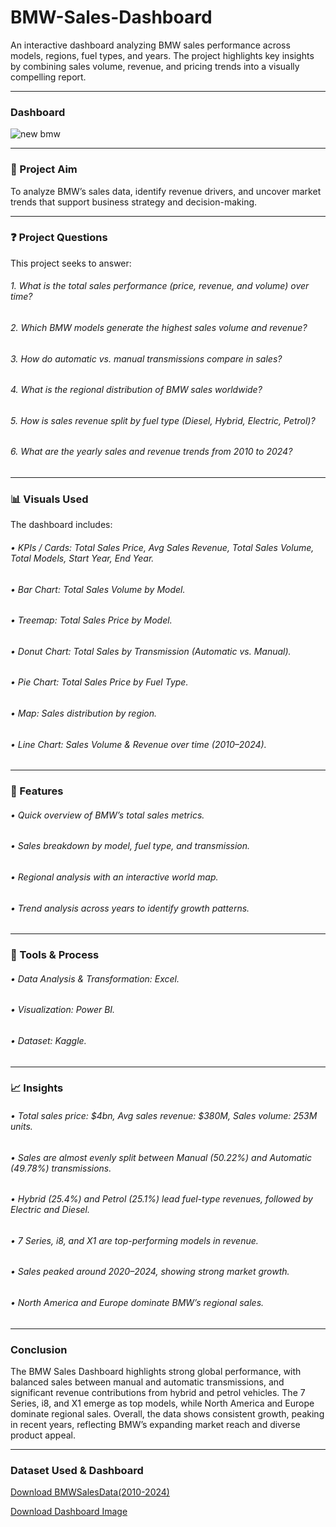 # BMW-Sales-Dashboard
An interactive dashboard analyzing BMW sales performance across models, regions, fuel types, and years. The project highlights key insights by combining sales volume, revenue, and pricing trends into a visually compelling report.
________________________________________
### Dashboard
![new bmw](https://github.com/user-attachments/assets/661c69e2-8ab0-4a2e-ad12-61dafc121332)

________________________________________
### 🎯 Project Aim
To analyze BMW’s sales data, identify revenue drivers, and uncover market trends that support business strategy and decision-making.
________________________________________
### ❓ Project Questions
This project seeks to answer:
###### 1.	What is the total sales performance (price, revenue, and volume) over time?
###### 2.	Which BMW models generate the highest sales volume and revenue?
###### 3.	How do automatic vs. manual transmissions compare in sales?
###### 4.	What is the regional distribution of BMW sales worldwide?
###### 5.	How is sales revenue split by fuel type (Diesel, Hybrid, Electric, Petrol)?
###### 6.	What are the yearly sales and revenue trends from 2010 to 2024?
________________________________________
### 📊 Visuals Used
The dashboard includes:
###### •	KPIs / Cards: Total Sales Price, Avg Sales Revenue, Total Sales Volume, Total Models, Start Year, End Year.
###### •	Bar Chart: Total Sales Volume by Model.
###### •	Treemap: Total Sales Price by Model.
###### •	Donut Chart: Total Sales by Transmission (Automatic vs. Manual).
###### •	Pie Chart: Total Sales Price by Fuel Type.
###### •	Map: Sales distribution by region.
###### •	Line Chart: Sales Volume & Revenue over time (2010–2024).
________________________________________
### 🚀 Features
###### •	Quick overview of BMW’s total sales metrics.
###### •	Sales breakdown by model, fuel type, and transmission.
###### •	Regional analysis with an interactive world map.
###### •	Trend analysis across years to identify growth patterns.
________________________________________
### 🔧 Tools & Process
###### •	Data Analysis & Transformation: Excel.
###### •	Visualization: Power BI.
###### •	Dataset: Kaggle.
________________________________________
### 📈 Insights
###### •	Total sales price: $4bn, Avg sales revenue: $380M, Sales volume: 253M units.
###### •	Sales are almost evenly split between Manual (50.22%) and Automatic (49.78%) transmissions.
###### •	Hybrid (25.4%) and Petrol (25.1%) lead fuel-type revenues, followed by Electric and Diesel.
###### •	7 Series, i8, and X1 are top-performing models in revenue.
###### •	Sales peaked around 2020–2024, showing strong market growth.
###### •	North America and Europe dominate BMW’s regional sales.
________________________________________
### Conclusion
The BMW Sales Dashboard highlights strong global performance, with balanced sales between manual and automatic transmissions, and significant revenue contributions from hybrid and petrol vehicles. The 7 Series, i8, and X1 emerge as top models, while North America and Europe dominate regional sales. Overall, the data shows consistent growth, peaking in recent years, reflecting BMW’s expanding market reach and diverse product appeal.
________________________________________
### Dataset Used & Dashboard
<a href="https://github.com/Gaggy-19/BMW-Sales-Dashboard/blob/main/BMW%20sales%20data%20(2010-2024).xlsx">Download BMWSalesData(2010-2024)</a>

<a href="https://github.com/Gaggy-19/BMW-Sales-Dashboard/blob/main/new%20bmw.png">Download Dashboard Image</a>
